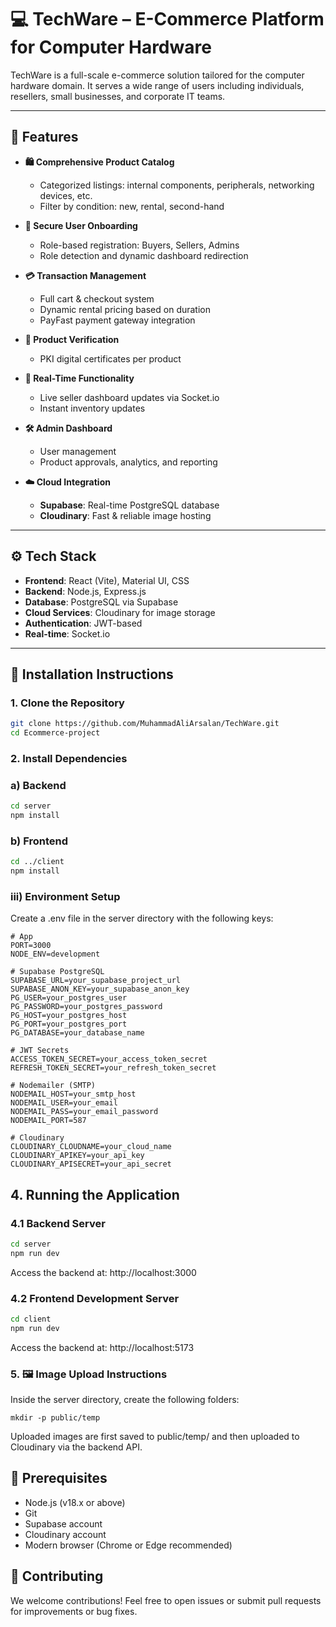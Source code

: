 
# 💻 TechWare – E-Commerce Platform for Computer Hardware

TechWare is a full-scale e-commerce solution tailored for the computer hardware domain. It serves a wide range of users including individuals, resellers, small businesses, and corporate IT teams.

---

## 🚀 Features

- **🛍 Comprehensive Product Catalog**
  - Categorized listings: internal components, peripherals, networking devices, etc.
  - Filter by condition: new, rental, second-hand

- **👥 Secure User Onboarding**
  - Role-based registration: Buyers, Sellers, Admins
  - Role detection and dynamic dashboard redirection

- **💳 Transaction Management**
  - Full cart & checkout system
  - Dynamic rental pricing based on duration
  - PayFast payment gateway integration

- **🔐 Product Verification**
  - PKI digital certificates per product

- **📡 Real-Time Functionality**
  - Live seller dashboard updates via Socket.io
  - Instant inventory updates

- **🛠 Admin Dashboard**
  - User management
  - Product approvals, analytics, and reporting

- **☁️ Cloud Integration**
  - **Supabase**: Real-time PostgreSQL database
  - **Cloudinary**: Fast & reliable image hosting

---

## ⚙️ Tech Stack

- **Frontend**: React (Vite), Material UI, CSS
- **Backend**: Node.js, Express.js
- **Database**: PostgreSQL via Supabase
- **Cloud Services**: Cloudinary for image storage
- **Authentication**: JWT-based
- **Real-time**: Socket.io

---

## 🔧 Installation Instructions

### 1. Clone the Repository

```bash
git clone https://github.com/MuhammadAliArsalan/TechWare.git
cd Ecommerce-project

```
### 2. Install Dependencies
### a) Backend
```bash
cd server
npm install

```
### b) Frontend
```bash
cd ../client
npm install

```
### iii) Environment Setup
Create a .env file in the server directory with the following keys:

```
# App
PORT=3000
NODE_ENV=development

# Supabase PostgreSQL
SUPABASE_URL=your_supabase_project_url
SUPABASE_ANON_KEY=your_supabase_anon_key
PG_USER=your_postgres_user
PG_PASSWORD=your_postgres_password
PG_HOST=your_postgres_host
PG_PORT=your_postgres_port
PG_DATABASE=your_database_name

# JWT Secrets
ACCESS_TOKEN_SECRET=your_access_token_secret
REFRESH_TOKEN_SECRET=your_refresh_token_secret

# Nodemailer (SMTP)
NODEMAIL_HOST=your_smtp_host
NODEMAIL_USER=your_email
NODEMAIL_PASS=your_email_password
NODEMAIL_PORT=587

# Cloudinary
CLOUDINARY_CLOUDNAME=your_cloud_name
CLOUDINARY_APIKEY=your_api_key
CLOUDINARY_APISECRET=your_api_secret

```
##  4. Running the Application
### 4.1 Backend Server
```bash
cd server
npm run dev
```
Access the backend at: http://localhost:3000
### 4.2 Frontend Development Server
```bash
cd client
npm run dev

```
Access the backend at: http://localhost:5173

### 5. 🖼 Image Upload Instructions
Inside the server directory, create the following folders:
```
mkdir -p public/temp

```
Uploaded images are first saved to public/temp/ and then uploaded to Cloudinary via the backend API.


##  🧪 Prerequisites
* Node.js (v18.x or above)
* Git
* Supabase account
* Cloudinary account
* Modern browser (Chrome or Edge recommended)

## 🤝 Contributing
We welcome contributions! Feel free to open issues or submit pull requests for improvements or bug fixes.





